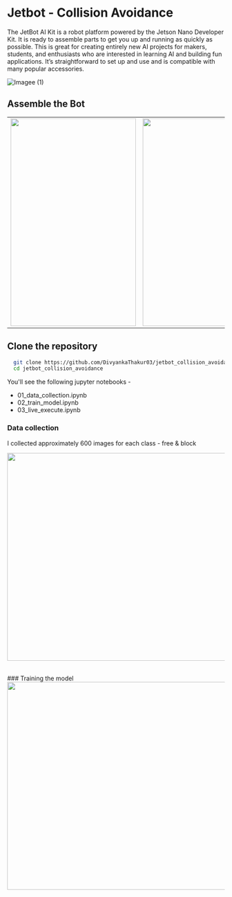 # Jetbot - Collision Avoidance

The JetBot AI Kit is a robot platform powered by the Jetson Nano Developer Kit. It
is ready to assemble parts to get you up and running as quickly as possible. This is great for creating
entirely new AI projects for makers, students, and enthusiasts who are interested in learning AI
and building fun applications. It’s straightforward to set up and use and is compatible with many
popular accessories.

![Imagee (1)](https://user-images.githubusercontent.com/85764700/206226679-ab5fa1d0-833c-4abb-96ca-6a7c86d9de8f.png)

## Assemble the Bot
<table>
  <tr>
    <td><img src="https://user-images.githubusercontent.com/85764700/206234213-6b3243e9-deb1-4652-8ce6-5eb8eeb03ce6.jpeg" width=290 height=480></td>
    <td><img src="https://user-images.githubusercontent.com/85764700/206229965-d7d0bcbe-3580-4f56-9579-1900b44110d7.png" width=290 height=480></td>
    <td><img src="https://user-images.githubusercontent.com/85764700/206232145-8186a6ef-6dad-4e39-b074-56404efcec0c.jpeg" width=290 height=480></td>
    
  </tr>
 </table>

## Clone the repository

```bash
  git clone https://github.com/DivyankaThakur03/jetbot_collision_avoidance.git
  cd jetbot_collision_avoidance
```

You'll see the following jupyter notebooks -

- 01_data_collection.ipynb
- 02_train_model.ipynb
- 03_live_execute.ipynb

### Data collection
I collected approximately 600 images for each class - free & block
<table>
  <tr>
  <img src="https://user-images.githubusercontent.com/85764700/206235616-91eefb73-e054-42d6-bab7-bd34d5b48065.png" width=850 height=480>
  </tr>
</table>
### Training the model
<table>
  <tr>
  <img src="https://user-images.githubusercontent.com/85764700/206235894-fe9cd946-a412-4087-bc4b-2295ca15f94a.png" width=850 height=480>
  </tr>
</table>




